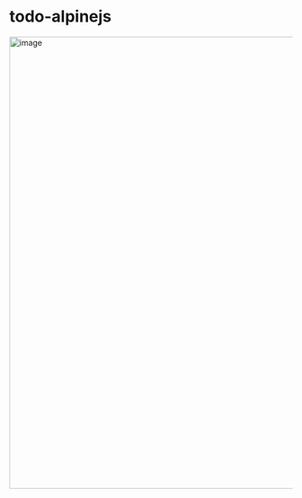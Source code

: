 # todo-alpinejs

<img width="803" alt="image" src="https://github.com/albuquerque53/todo-alpinejs/assets/57183466/7d0c6b0a-34f7-43c1-b999-543c622b0450">

